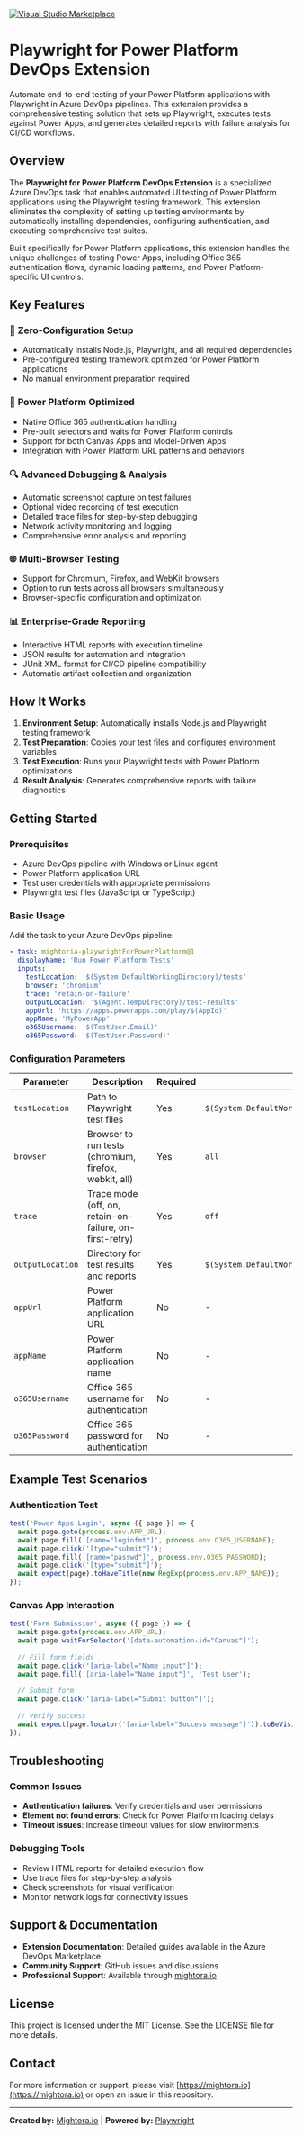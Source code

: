 [![Visual Studio Marketplace](https://img.shields.io/badge/Marketplace-View%20Extension-blue?logo=visual-studio)](https://marketplace.visualstudio.com/items?itemName=mightoraio.mightora-playwright-for-power-platform) 

# Playwright for Power Platform DevOps Extension

Automate end-to-end testing of your Power Platform applications with Playwright in Azure DevOps pipelines. This extension provides a comprehensive testing solution that sets up Playwright, executes tests against Power Apps, and generates detailed reports with failure analysis for CI/CD workflows.

## Overview

The **Playwright for Power Platform DevOps Extension** is a specialized Azure DevOps task that enables automated UI testing of Power Platform applications using the Playwright testing framework. This extension eliminates the complexity of setting up testing environments by automatically installing dependencies, configuring authentication, and executing comprehensive test suites.

Built specifically for Power Platform applications, this extension handles the unique challenges of testing Power Apps, including Office 365 authentication flows, dynamic loading patterns, and Power Platform-specific UI controls.

## Key Features

### 🚀 **Zero-Configuration Setup**
- Automatically installs Node.js, Playwright, and all required dependencies
- Pre-configured testing framework optimized for Power Platform applications
- No manual environment preparation required

### 🎯 **Power Platform Optimized**
- Native Office 365 authentication handling
- Pre-built selectors and waits for Power Platform controls
- Support for both Canvas Apps and Model-Driven Apps
- Integration with Power Platform URL patterns and behaviors

### 🔍 **Advanced Debugging & Analysis**
- Automatic screenshot capture on test failures
- Optional video recording of test execution
- Detailed trace files for step-by-step debugging
- Network activity monitoring and logging
- Comprehensive error analysis and reporting

### 🌐 **Multi-Browser Testing**
- Support for Chromium, Firefox, and WebKit browsers
- Option to run tests across all browsers simultaneously
- Browser-specific configuration and optimization

### 📊 **Enterprise-Grade Reporting**
- Interactive HTML reports with execution timeline
- JSON results for automation and integration
- JUnit XML format for CI/CD pipeline compatibility
- Automatic artifact collection and organization

## How It Works

1. **Environment Setup**: Automatically installs Node.js and Playwright testing framework
2. **Test Preparation**: Copies your test files and configures environment variables
3. **Test Execution**: Runs your Playwright tests with Power Platform optimizations
4. **Result Analysis**: Generates comprehensive reports with failure diagnostics

## Getting Started

### Prerequisites
- Azure DevOps pipeline with Windows or Linux agent
- Power Platform application URL
- Test user credentials with appropriate permissions
- Playwright test files (JavaScript or TypeScript)

### Basic Usage

Add the task to your Azure DevOps pipeline:

```yaml
- task: mightoria-playwrightForPowerPlatform@1
  displayName: 'Run Power Platform Tests'
  inputs:
    testLocation: '$(System.DefaultWorkingDirectory)/tests'
    browser: 'chromium'
    trace: 'retain-on-failure'
    outputLocation: '$(Agent.TempDirectory)/test-results'
    appUrl: 'https://apps.powerapps.com/play/$(AppId)'
    appName: 'MyPowerApp'
    o365Username: '$(TestUser.Email)'
    o365Password: '$(TestUser.Password)'
```

### Configuration Parameters

| Parameter | Description | Required | Default |
|-----------|-------------|----------|---------|
| `testLocation` | Path to Playwright test files | Yes | `$(System.DefaultWorkingDirectory)/PlaywrightTests` |
| `browser` | Browser to run tests (chromium, firefox, webkit, all) | Yes | `all` |
| `trace` | Trace mode (off, on, retain-on-failure, on-first-retry) | Yes | `off` |
| `outputLocation` | Directory for test results and reports | Yes | `$(System.DefaultWorkingDirectory)` |
| `appUrl` | Power Platform application URL | No | - |
| `appName` | Power Platform application name | No | - |
| `o365Username` | Office 365 username for authentication | No | - |
| `o365Password` | Office 365 password for authentication | No | - |

## Example Test Scenarios

### Authentication Test
```javascript
test('Power Apps Login', async ({ page }) => {
  await page.goto(process.env.APP_URL);
  await page.fill('[name="loginfmt"]', process.env.O365_USERNAME);
  await page.click('[type="submit"]');
  await page.fill('[name="passwd"]', process.env.O365_PASSWORD);
  await page.click('[type="submit"]');
  await expect(page).toHaveTitle(new RegExp(process.env.APP_NAME));
});
```

### Canvas App Interaction
```javascript
test('Form Submission', async ({ page }) => {
  await page.goto(process.env.APP_URL);
  await page.waitForSelector('[data-automation-id="Canvas"]');
  
  // Fill form fields
  await page.click('[aria-label="Name input"]');
  await page.fill('[aria-label="Name input"]', 'Test User');
  
  // Submit form
  await page.click('[aria-label="Submit button"]');
  
  // Verify success
  await expect(page.locator('[aria-label="Success message"]')).toBeVisible();
});
```

## Troubleshooting

### Common Issues
- **Authentication failures**: Verify credentials and user permissions
- **Element not found errors**: Check for Power Platform loading delays
- **Timeout issues**: Increase timeout values for slow environments

### Debugging Tools
- Review HTML reports for detailed execution flow
- Use trace files for step-by-step analysis
- Check screenshots for visual verification
- Monitor network logs for connectivity issues

## Support & Documentation

- **Extension Documentation**: Detailed guides available in the Azure DevOps Marketplace
- **Community Support**: GitHub issues and discussions
- **Professional Support**: Available through [mightora.io](https://mightora.io)

## License

This project is licensed under the MIT License. See the LICENSE file for more details.

## Contact

For more information or support, please visit [https://mightora.io](https://mightora.io) or open an issue in this repository.

---

**Created by:** [Mightora.io](https://mightora.io) | **Powered by:** [Playwright](https://playwright.dev)

